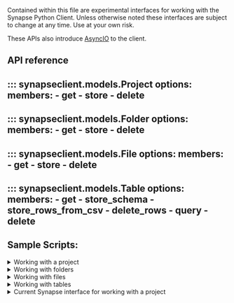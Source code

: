 Contained within this file are experimental interfaces for working with the Synapse Python
Client. Unless otherwise noted these interfaces are subject to change at any time. Use
at your own risk.

These APIs also introduce [AsyncIO](https://docs.python.org/3/library/asyncio.html) to
the client.

## API reference

::: synapseclient.models.Project
    options:
        members:
        - get
        - store
        - delete
---
::: synapseclient.models.Folder
    options:
        members:
        - get
        - store
        - delete
---
::: synapseclient.models.File
    options:
        members:
        - get
        - store
        - delete
---
::: synapseclient.models.Table
    options:
        members:
        - get
        - store_schema
        - store_rows_from_csv
        - delete_rows
        - query
        - delete
---

## Sample Scripts:

<details class="quote">
  <summary>Working with a project</summary>

```python
{!docs/scripts/object_orientated_programming_poc/oop_poc_project.py!}
```
</details>

<details class="quote">
  <summary>Working with folders</summary>

```python
{!docs/scripts/object_orientated_programming_poc/oop_poc_folder.py!}
```
</details>

<details class="quote">
  <summary>Working with files</summary>

```python
{!docs/scripts/object_orientated_programming_poc/oop_poc_file.py!}
```
</details>

<details class="quote">
  <summary>Working with tables</summary>

```python
{!docs/scripts/object_orientated_programming_poc/oop_poc_table.py!}
```
</details>


<details class="quote">
  <summary>Current Synapse interface for working with a project</summary>

```python
{!docs/scripts/object_orientated_programming_poc/synapse_project.py!}
```
</details>
